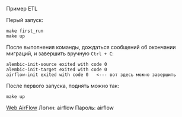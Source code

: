 Пример ETL

Перый запуск:
```
make first_run
make up
```
После выполнения команды, дождаться сообщений об окончании миграций, и завершить вручную `Ctrl + C`:
```
alembic-init-source exited with code 0
alembic-init-target exited with code 0
airflow-init exited with code 0   <--- вот здесь можно завершить
```

После первого запуска, поднять можно так:
```
make up
```

[Web AirFlow](http://localhost:8080/)
Логин: airflow
Пароль: airflow

